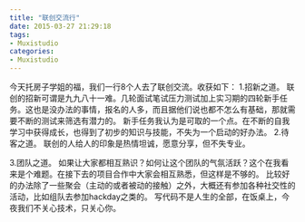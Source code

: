 ```yaml
---
title: "联创交流行"
date: 2015-03-27 21:29:18
tags: 
- Muxistudio
categories: 
- Muxistudio
---
```

今天托房子学姐的福，我们一行8个人去了联创交流。收获如下：
1.招新之道。
联创的招新可谓是九九八十一难。几轮面试笔试压力测试加上实习期的四轮新手任务。这也是没办法的事情，报名的人多，而且据他们说也都不怎么有基础，那就需要不断的测试来筛选有潜力的。
新手任务我认为是可取的一个点。在不断的自我学习中获得成长，也得到了初步的知识与技能，不失为一个启动的好办法。
2.待客之道。
联创的人给人的印象是热情坦诚，愿意分享，但不失专业。
<!--more-->
3.团队之道。
如果让大家都相互熟识？如何让这个团队的气氛活跃？这个在我看来是个难题。在接下去的项目合作中大家会相互熟悉，但这样是不够的。
比较好的办法除了一些聚会（主动的或者被动的接触）之外，大概还有参加各种社交性的活动，比如组队去参加hackday之类的。
写代码不是人生的全部，在饭桌上，今夜我们不关心技术，只关心你。